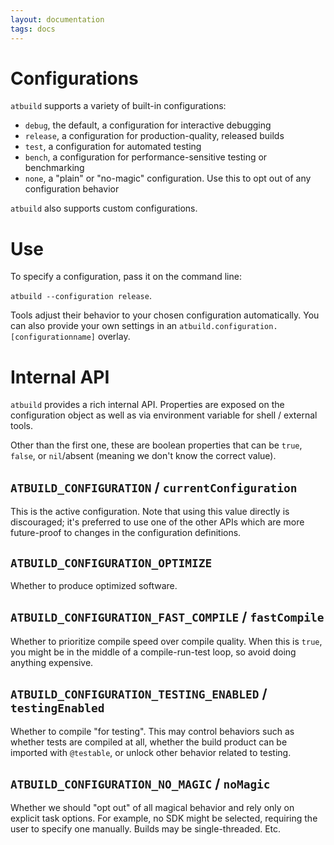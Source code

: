 ```yaml
---
layout: documentation
tags: docs
---
```


# Configurations

`atbuild` supports a variety of built-in configurations:

* `debug`, the default, a configuration for interactive debugging
* `release`, a configuration for production-quality, released builds
* `test`, a configuration for automated testing
* `bench`, a configuration for performance-sensitive testing or benchmarking
* `none`, a "plain" or "no-magic" configuration.  Use this to opt out of any configuration behavior

`atbuild` also supports custom configurations.

# Use

To specify a configuration, pass it on the command line:

`atbuild --configuration release`.

Tools adjust their behavior to your chosen configuration automatically.  You can also provide your own settings in an `atbuild.configuration.[configurationname]` overlay.

# Internal API

`atbuild` provides a rich internal API.  Properties are exposed on the configuration object as well as via environment variable for shell / external tools.

Other than the first one, these are boolean properties that can be `true`, `false`, or `nil`/absent (meaning we don't know the correct value).

## `ATBUILD_CONFIGURATION` / `currentConfiguration`

This is the active configuration.  Note that using this value directly is discouraged; it's preferred to use one of the other APIs which are more future-proof to changes in the configuration definitions.

## `ATBUILD_CONFIGURATION_OPTIMIZE`

Whether to produce optimized software.

## `ATBUILD_CONFIGURATION_FAST_COMPILE` / `fastCompile`

Whether to prioritize compile speed over compile quality.  When this is `true`, you might be in the middle of a compile-run-test loop, so avoid doing anything expensive.

## `ATBUILD_CONFIGURATION_TESTING_ENABLED` / `testingEnabled`

Whether to compile "for testing".  This may control behaviors such as whether tests are compiled at all, whether the build product can be imported with `@testable`, or unlock other behavior related to testing.

##  `ATBUILD_CONFIGURATION_NO_MAGIC` / `noMagic`

Whether we should "opt out" of all magical behavior and rely only on explicit task options.  For example, no SDK might be selected, requiring the user to specify one manually.  Builds may be single-threaded.  Etc.